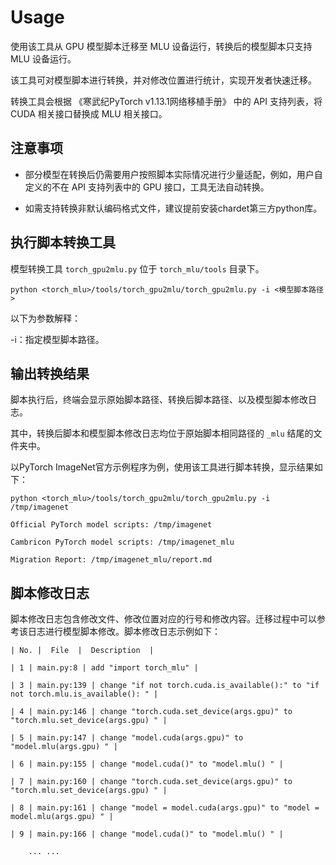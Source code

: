 # Usage

使用该工具从 GPU 模型脚本迁移至 MLU 设备运行，转换后的模型脚本只支持 MLU 设备运行。

该工具可对模型脚本进行转换，并对修改位置进行统计，实现开发者快速迁移。

转换工具会根据 《寒武纪PyTorch v1.13.1⽹络移植⼿册》 中的 API 支持列表，将 CUDA 相关接口替换成 MLU 相关接口。

## 注意事项

- 部分模型在转换后仍需要用户按照脚本实际情况进行少量适配，例如，用户自定义的不在 API 支持列表中的 GPU 接口，工具无法自动转换。

- 如需支持转换非默认编码格式文件，建议提前安装chardet第三方python库。


## 执行脚本转换工具

模型转换工具 ``torch_gpu2mlu.py`` 位于 ``torch_mlu/tools`` 目录下。

```shell
python <torch_mlu>/tools/torch_gpu2mlu/torch_gpu2mlu.py -i <模型脚本路径>
```

以下为参数解释：

-i：指定模型脚本路径。



## 输出转换结果

脚本执行后，终端会显示原始脚本路径、转换后脚本路径、以及模型脚本修改日志。

其中，转换后脚本和模型脚本修改日志均位于原始脚本相同路径的 ``_mlu`` 结尾的文件夹中。

以PyTorch ImageNet官方示例程序为例，使用该工具进行脚本转换，显示结果如下：

```shell
python <torch_mlu>/tools/torch_gpu2mlu/torch_gpu2mlu.py -i /tmp/imagenet

Official PyTorch model scripts: /tmp/imagenet

Cambricon PyTorch model scripts: /tmp/imagenet_mlu

Migration Report: /tmp/imagenet_mlu/report.md
```



## 脚本修改日志

脚本修改日志包含修改文件、修改位置对应的行号和修改内容。迁移过程中可以参考该日志进行模型脚本修改。脚本修改日志示例如下：

```shell
| No. |  File  |  Description  |

| 1 | main.py:8 | add "import torch_mlu" |

| 3 | main.py:139 | change "if not torch.cuda.is_available():" to "if not torch.mlu.is_available(): " |

| 4 | main.py:146 | change "torch.cuda.set_device(args.gpu)" to "torch.mlu.set_device(args.gpu) " |

| 5 | main.py:147 | change "model.cuda(args.gpu)" to "model.mlu(args.gpu) " |

| 6 | main.py:155 | change "model.cuda()" to "model.mlu() " |

| 7 | main.py:160 | change "torch.cuda.set_device(args.gpu)" to "torch.mlu.set_device(args.gpu) " |

| 8 | main.py:161 | change "model = model.cuda(args.gpu)" to "model = model.mlu(args.gpu) " |

| 9 | main.py:166 | change "model.cuda()" to "model.mlu() " |

    ... ...
```
